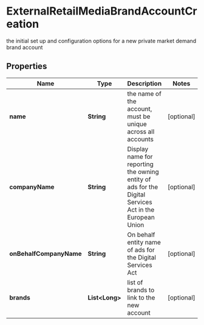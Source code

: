 

# ExternalRetailMediaBrandAccountCreation

the initial set up and configuration options for a new private market demand brand account

## Properties

| Name | Type | Description | Notes |
|------------ | ------------- | ------------- | -------------|
|**name** | **String** | the name of the account, must be unique across all accounts |  [optional] |
|**companyName** | **String** | Display name for reporting the owning entity of ads for the Digital Services Act in the European Union |  [optional] |
|**onBehalfCompanyName** | **String** | On behalf entity name of ads for the Digital Services Act |  [optional] |
|**brands** | **List&lt;Long&gt;** | list of brands to link to the new account |  [optional] |



